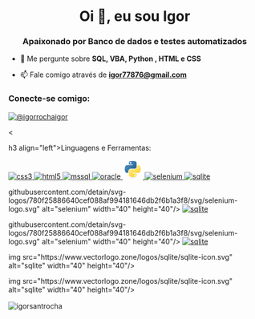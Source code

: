 <h1 align="center">Oi 👋, eu sou Igor</h1>
<h3 align="center">Apaixonado por Banco de dados e testes automatizados</h3>

- 💬 Me pergunte sobre **SQL, VBA, Python , HTML e CSS**

- 📫 Fale comigo através de **igor77876@gmail.com**

<h3 align="left">Conecte-se comigo:</h3>
<p align="left">
<a href=" https://instagram.com/@igorrochaigor" target="blank"><img align="center" src="https://raw.githubusercontent.com/rahuldkjain/github-profile-readme-generator/master/src /images/icons/Social/instagram.svg" alt="@igorrochaigor" height="30" width="40" /></a> </p>
<

h3 align="left">Linguagens e Ferramentas:</h3>
<p align="left"> <a href="https://www.w3schools.com/css/" target="_blank" rel="noreferrer"> <img src="https://raw.githubusercontent. com/devicons/devicon/master/icons/css3/css3-original-wordmark.svg" alt="css3" width="40" height="40"/> </a> <a href="https:// www.w3.org/html/" target="_blank" rel="noreferrer"> <img src="https://raw.githubusercontent.com/devicons/devicon/master/icons/html5/html5-original-wordmark .svg" alt="html5" width="40" height="40"/> </a> <a href="https://www.microsoft.com/en-us/sql-server" target=" _blank" rel="noreferrer"><img src="https://www.svgrepo.com/show/303229/microsoft-sql-server-logo.svg" alt="mssql" width="40" height="40"/> </a> <a href="https://www.oracle.com/" target="_blank" rel="noreferrer"> <img src="https://raw.githubusercontent.com/devicons/devicon/master/icons/ oracle/oracle-original.svg" alt="oracle" width="40" height="40"/> </a> <a href="https://www.python.org" target="_blank" rel ="noreferrer"> <img src="https://raw.githubusercontent.com/devicons/devicon/master/icons/python/python-original.svg" alt="python" width="40" height="40 "/> </a> <a href="https://www.selenium.dev" target="_blank" rel="noreferrer"> <img src="https://raw.githubusercontent.com/detain/svg-logos/ 780f25886640cef088af994181646db2f6b1a3f8/svg/selenium-logo.svg" alt="selenium" width="40" height="40"/> </a> <a href="https://www.sqlite.org/" target=" _blank" rel="noreferrer"> <img src="https://www.vectorlogo.zone/logos/sqlite/sqlite-icon.svg" alt="sqlite" width="40" height="40"/> </a> </p>githubusercontent.com/detain/svg-logos/780f25886640cef088af994181646db2f6b1a3f8/svg/selenium-logo.svg" alt="selenium" width="40" height="40"/> </a> <a href="https:// www.sqlite.org/" target="_blank" rel="noreferrer"> <img src="https://www.vectorlogo.zone/logos/sqlite/sqlite-icon.svg" alt="sqlite" width= "40" altura="40"/> </a> </p>githubusercontent.com/detain/svg-logos/780f25886640cef088af994181646db2f6b1a3f8/svg/selenium-logo.svg" alt="selenium" width="40" height="40"/> </a> <a href="https:// www.sqlite.org/" target="_blank" rel="noreferrer"> <img src="https://www.vectorlogo.zone/logos/sqlite/sqlite-icon.svg" alt="sqlite" width= "40" altura="40"/> </a> </p>img src="https://www.vectorlogo.zone/logos/sqlite/sqlite-icon.svg" alt="sqlite" width="40" height="40"/> </a> </p>img src="https://www.vectorlogo.zone/logos/sqlite/sqlite-icon.svg" alt="sqlite" width="40" height="40"/> </a> </p>

<p><img align="center" src="https://github-readme-stats.vercel.app/api/top-langs?username=igorsantrocha&show_icons=true&locale=en&layout=compact" alt="igorsantrocha" /> </p>

